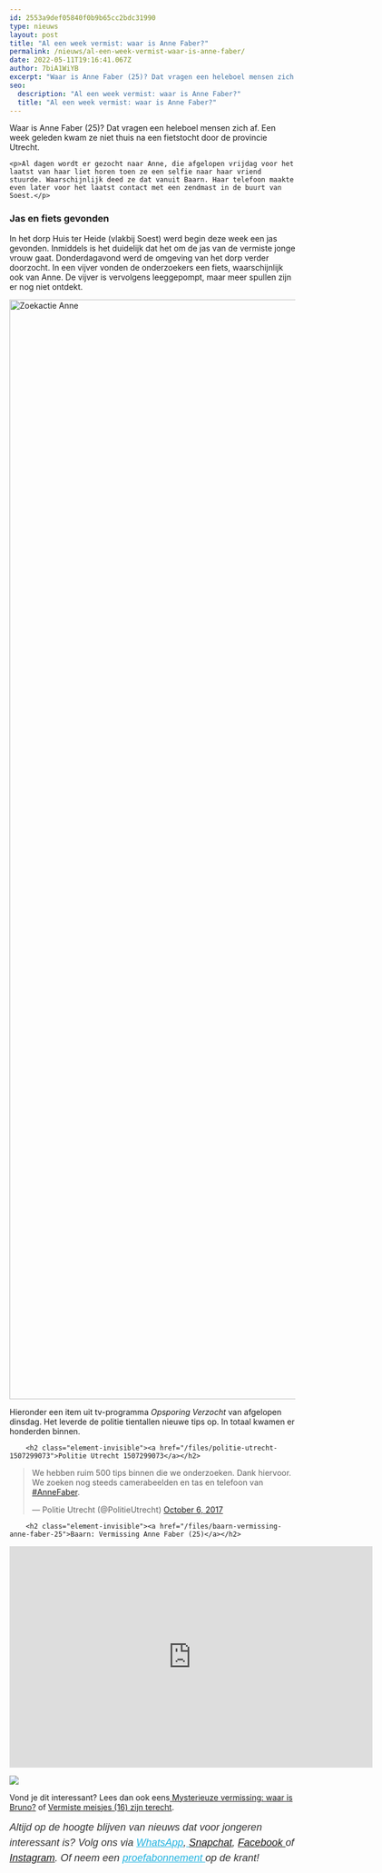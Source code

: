```yaml
---
id: 2553a9def05840f0b9b65cc2bdc31990
type: nieuws
layout: post
title: "Al een week vermist: waar is Anne Faber?"
permalink: /nieuws/al-een-week-vermist-waar-is-anne-faber/
date: 2022-05-11T19:16:41.067Z
author: 7biA1WiYB
excerpt: "Waar is Anne Faber (25)? Dat vragen een heleboel mensen zich af. Een week geleden kwam ze niet thuis na een fietstocht door de provincie Utrecht.  "
seo:
  description: "Al een week vermist: waar is Anne Faber?"
  title: "Al een week vermist: waar is Anne Faber?"
---
```

Waar is Anne Faber (25)? Dat vragen een heleboel mensen zich af. Een week geleden kwam ze niet thuis na een fietstocht door de provincie Utrecht.  

    <p>Al dagen wordt er gezocht naar Anne, die afgelopen vrijdag voor het laatst van haar liet horen toen ze een selfie naar haar vriend stuurde. Waarschijnlijk deed ze dat vanuit Baarn. Haar telefoon maakte even later voor het laatst contact met een zendmast in de buurt van Soest.</p>
<h3>Jas en fiets gevonden</h3>
<p>In het dorp Huis ter Heide (vlakbij Soest) werd begin deze week een jas gevonden. Inmiddels is het duidelijk dat het om de jas van de vermiste jonge vrouw gaat. Donderdagavond werd de omgeving van het dorp verder doorzocht. In een vijver vonden de onderzoekers een fiets, waarschijnlijk ook van Anne. De vijver is vervolgens leeggepompt, maar meer spullen zijn er nog niet ontdekt.</p>
<p><div class="media media-element-container media-default"><div id="file-419339" class="file file-image file-image-jpeg">

        
  
  <div class="content">
    <img alt="Zoekactie Anne" title="Foto: ANP" height="1937" width="3000" class="media-element file-default" data-delta="1" src="https://original.sevendays.nl/sites/default/files/ANP-53595464.jpg">  </div>

  
</div>
</div>
<p>Hieronder een item uit tv-programma <em>Opsporing Verzocht</em> van afgelopen dinsdag. Het leverde de politie tientallen nieuwe tips op. In totaal kwamen er honderden binnen.</p>
<p><div class="media media-element-container media-default"><div id="file-419341" class="file file-document file-text-oembed">

        <h2 class="element-invisible"><a href="/files/politie-utrecht-1507299073">Politie Utrecht 1507299073</a></h2>
    
  
  <div class="content">
    
<blockquote class="twitter-tweet" data-width="550"><p lang="nl" dir="ltr">We hebben ruim 500 tips binnen die we onderzoeken. Dank hiervoor. We zoeken nog steeds camerabeelden en tas en telefoon van <a href="https://twitter.com/hashtag/AnneFaber?src=hash&amp;ref_src=twsrc%5Etfw">#AnneFaber</a>.</p>&mdash; Politie Utrecht (@PolitieUtrecht) <a href="https://twitter.com/PolitieUtrecht/status/916244823480438784?ref_src=twsrc%5Etfw">October 6, 2017</a></blockquote>
<script async="" src="https://platform.twitter.com/widgets.js" charset="utf-8"></script>
  </div>

  
</div>
</div>
<p><div class="media media-element-container media-default"><div id="file-419340" class="file file-video file-video-youtube">

        <h2 class="element-invisible"><a href="/files/baarn-vermissing-anne-faber-25">Baarn: Vermissing Anne Faber (25)</a></h2>
    
  
  <div class="content">
    <div class="media-youtube-video file media-element file-default media-youtube-1">
  <iframe class="media-youtube-player" width="640" height="390" title="Baarn: Vermissing Anne Faber (25)" src="https://www.youtube.com/embed/Mv5FUbonWN0?wmode=opaque&controls=" name="Baarn: Vermissing Anne Faber (25)" frameborder="0" allowfullscreen="">Video van Baarn: Vermissing Anne Faber (25)</iframe>
</div>
  </div>

  
</div>
</div>
<p><img class="kaderafbeelding" src="https://original.sevendays.nl/sites/default/files/ff.png" style="font-size: 13.008px;"></p>
<div class="kader">
<p>Vond je dit interessant? Lees dan ook eens<a href="https://original.sevendays.nl/lifestyle/fenna-17-van-hoefwijzer-over-het-succes-van-paardentubers" target="_blank"> </a><a href="https://original.sevendays.nl/nieuws/mysterieuze-vermissing-waar-bruno">Mysterieuze vermissing: waar is Bruno?</a> of <a href="https://original.sevendays.nl/nieuws/vermiste-meisjes-16-zijn-terecht">Vermiste meisjes (16) zijn terecht</a>.</p>
<p><em style="box-sizing: inherit; color: rgb(51, 51, 51); font-family: &quot;PT Sans&quot;, sans-serif; font-size: 18px; line-height: 27px;">Altijd op de hoogte blijven van nieuws dat voor jongeren interessant is? Volg ons via </em><em style="box-sizing: inherit; color: rgb(34, 179, 224); transition: color 0.3s ease; font-family: &quot;PT Sans&quot;, sans-serif; font-size: 18px; line-height: 27px;"><a href="https://original.sevendays.nl/whatsapp" style="box-sizing: inherit; color: rgb(34, 179, 224); transition: color 0.3s ease; font-family: &quot;PT Sans&quot;, sans-serif; font-size: 18px; line-height: 27px;">WhatsApp</a></em><em style="box-sizing: inherit; color: rgb(51, 51, 51); font-family: &quot;PT Sans&quot;, sans-serif; font-size: 18px; line-height: 27px;">,</em><em style="box-sizing: inherit; color: rgb(34, 179, 224); transition: color 0.3s ease; font-family: &quot;PT Sans&quot;, sans-serif; font-size: 18px; line-height: 27px;"><a href="https://original.sevendays.nl/whatsapp" style="box-sizing: inherit; color: rgb(34, 179, 224); transition: color 0.3s ease; font-family: &quot;PT Sans&quot;, sans-serif; font-size: 18px; line-height: 27px;"> </a></em><em style="box-sizing: inherit; color: rgb(51, 51, 51); font-family: &quot;PT Sans&quot;, sans-serif; font-size: 18px; line-height: 27px;"><a href="https://www.snapchat.com/add/sevendaysnl">Snapchat</a>, <a href="https://www.facebook.com/7Daysnl?ref=bookmarks">Facebook </a>of <a href="https://instagram.com/7DAysnl/">Instagram</a>. Of </em><em style="box-sizing: inherit; color: rgb(51, 51, 51); font-family: &quot;PT Sans&quot;, sans-serif; font-size: 18px; line-height: 27px;">neem een </em><a href="https://abonneren.sevendays.nl/abonneren/abonnementen/ae/artikel" style="box-sizing: inherit; color: rgb(34, 179, 224); transition: color 0.3s ease; font-family: &quot;PT Sans&quot;, sans-serif; font-size: 18px; line-height: 27px;"><em style="box-sizing: inherit;">proefabonnement </em></a><em style="box-sizing: inherit; color: rgb(51, 51, 51); font-family: &quot;PT Sans&quot;, sans-serif; font-size: 18px; line-height: 27px;">op de krant!</em></p>
</div>
  
